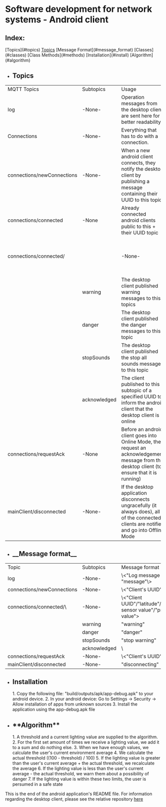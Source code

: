 <h1> Software development for network systems - Android client </h1>
<h2> Index: </h2>
[Topics](#topics)
<a href="#topics">Topics</a>
[Message Format](#message_format)
[Classes](#classes)
[Class Methods](#methods)
[Installation](#install)
[Algorithm](#algorithm)

+ <h2> <a name="topics">Topics</a> </h2>
<table>
<tr>
	<td>MQTT Topics</td>
	<td>Subtopics</td>
	<td>Usage</td>
</tr>
<tr>
	<td>log</td>
	<td>-None-</td>
	<td>Operation messages from the desktop client are sent here for better readability</td>
</tr>
<tr>
	<td>Connections</td>
	<td>-None-</td>
	<td>Everything that has to do with a connection.</td>
</tr>
<tr>
	<td>connections/newConnections</td>
	<td>-None-</td>
	<td>When a new android client connects, they notify the desktop client by publishing a message containing their UUID to this topic</td>
</tr>
<tr>
	<td>connections/connected</td>
	<td>-None</td>
	<td>Already connected android clients public to this + their UUID topic</td>
</tr>
<tr>
	<td>connections/connected/<Client's UUID\><td>
	<td>-None-</td>
	<td>Already connected android clients public to this topic</td>
</tr>
<tr>
	<td></td>
	<td>warning</td>
	<td>The desktop client published warning messages to this topics</td>
</tr>
<tr>
	<td></td>
	<td>danger</td>
	<td>The desktop client published the danger messages to this topic</td>
</tr>
<tr>
	<td></td>
	<td>stopSounds</td>
	<td>The desktop client published the stop all sounds messages to this topic</td>
</tr>
<tr>
	<td></td>
	<td>acknowledged</td>
	<td>The client published to this subtopic of a specified UUID to inform the android client that the desktop client is online</td>
</tr>
<tr>
	<td>connections/requestAck</td>
	<td>-None</td>
	<td>Before an android client goes into Online Mode, they request an acknowledgement message from the desktop client (to ensure that it is running)</td>
</tr>
<tr>
	<td>mainClient/disconnected</td>
	<td>-None-</td>
	<td>If the desktop application disconnects ungracefully (it always does), all of the connected clients are notified and go into Offline Mode</td>
</tr>
</table>

+ <h2><a name="message_format">__Message format__</a> </h2>

<table>
<tr>
<td>Topic</td>
<td>Subtopics</td>
<td>Message format</td>
</tr><tr>
<td>log</td>
<td>-None-</td>
<td>\<"Log message type" - "message"\></td>
</tr><tr>
<td>connections/newConnections</td>
<td>-None-</td>
<td>\<"Client's UUID"\></td>
</tr><tr>
<td>connections/connected/\<Client's UUID></td>
<td>-None-</td>
<td>\<"Client UUID"/"latitude"/"longitude"/"light sensor value"/"proximity sensor value"></td>
</tr><tr>
<td></td>
<td>warning</td>
<td>"warning"</td>
</tr><tr>
<td></td>
<td>danger</td>
<td>"danger"</td>
</tr><tr>
<td></td>
<td>stopSounds</td>
<td>"stop warning"</td>
</tr><tr>
<td></td>
<td>acknowledged</td>
<td>\<The frequency at which the android client should contact the desktop client\></td>
</tr><tr>
<td>connections/requestAck</td>
<td>-None-</td>
<td>\<"Client's UUID"\></td>
</tr><tr>
<td>mainClient/disconnected</td>
<td>-None-</td>
<td>"disconnecting"</td>
</tr></table>

+ <h2> <a name="install">Installation</a> </h2>
    1. Copy the following file:  
    "build/outputs/apk/app-debug.apk" to your android device.
    2. In your android device:  
    Go to Settings -> Security -> Allow installation of apps from unknown sources
    3. Install the application using the app-debug.apk file

+ <h2><a name="algorithm">**Algorithm**</a></h2>
    1. A threshold and a current lighting value are supplied to the algorithm.
    2. For the first set amount of times we receive a lighting value, we add it to a sum and do nothing else.
    3. When we have enough values, we calculate the user's current environment average
    4. We calculate the actual threshold ((100 - threshold) / 100)
    5. If the lighting value is greater than the user's current average + the actual threshold, we recalculate the average
    6. If the lighting value is less than the user's current average - the actual threshold, we warn them about a possibility of danger
    7. If the lighting value is within these two limits, the user is persumed in a safe state

This is the end of the android application's README file. For information regarding the desktop client, please see the relative repository [here](https://github.com/kostaskol/MSDN-Desktop)
